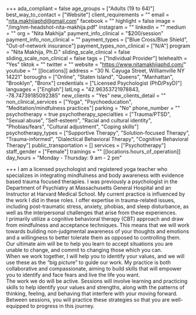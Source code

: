 +++
ada_compliant = false
age_groups = ["Adults (19 to 64)"]
best_way_to_contact = ["Website"]
client_requirements = ""
email = "nita.makhijaphd@gmail.com"
facebook = ""
highlight = false
image = "/img/nm-headshot-nita-makhija.pdf"
instagram = ""
linkedin = ""
medium = ""
org = "Nita Makhija"
payment_info_clinical = "$200/session"
payment_info_non_clinical = ""
payment_types = ["Blue Cross/Blue Shield", "Out-of-network insurance"]
payment_types_non_clinical = ["N/A"]
program = "Nita Makhija, Ph.D."
sliding_scale_clinical = false
sliding_scale_non_clinical = false
tags = ["Individual Provider"]
telehealth = "Yes"
tiktok = ""
twitter = ""
website = "https://www.nitamakhijaphd.com/"
youtube = ""
[[locations]]
address = "30 N. Cayuga Street, Williamville NY 14221"
boroughs = ["Online", "Staten Island", "Queens", "Manhattan", "Brooklyn", "Bronx"]
credentials = ["Licensed Psychologist (PhD/PsyD)"]
languages = ["English"]
latLng = "42.96353721978843, -78.74739185092385"
new_clients = "Yes"
new_clients_detail = ""
non_clinical_services = ["Yoga", "Psychoeducation", "Meditation/mindfulness practices"]
parking = "No"
phone_number = ""
psychotherapy = true
psychotherapy_specialties = ["Trauma/PTSD", "Sexual abuse", "Self-esteem", "Racial and cultural identity", "Phobias/fears", "Cultural adjustment", "Coping skills"]
psychotherapy_types = ["Supportive Therapy", "Solution-focused Therapy", "Trauma-informed", "Dialectical Behavioral Therapy", "Cognitive Behavioral Therapy"]
public_transportation = []
services = ["Psychotherapy"]
staff_gender = ["Female"]
trainings = ""
[[locations.hours_of_operation]]
day_hours = "Monday - Thursday: 9 am - 2 pm"

+++
I am a licensed psychologist and registered yoga teacher who specializes in integrating mindfulness and body awareness with evidence based trauma focused therapies. I was previously a psychologist in the Department of Psychiatry at Massachusetts General Hospital and an Instructor at Harvard Medical School. My current practice is influenced by the work I did in these roles. I offer expertise in trauma-related issues, including post-traumatic stress, anxiety, phobias, and sleep disturbance, as well as the interpersonal challenges that arise from these experiences.   
I primarily utilize a cognitive behavioral therapy (CBT) approach and draw from mindfulness and acceptance techniques. This means that we will work towards building non-judgmental awareness of your thoughts and emotions and a willingness to better tolerate them as opposed to controlling them. Our ultimate aim will be to help you learn to accept situations you are unable to change, and commit to changing those which you can.  
When we work together, I will help you to identify your values, and we will use these as the “big picture” to guide our work. My practice is both collaborative and compassionate, aiming to build skills that will empower you to identify and face fears and live the life you want.  
The work we do will be active. Sessions will involve learning and practicing skills to help identify your values and strengths, along with the patterns of thinking, feeling, and behaving that interfere with your moving forward. Between sessions, you will practice these strategies so that you are well-equipped to progress in this journey.